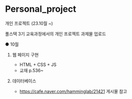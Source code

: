 # Personal_project

개인 프로젝트 (23.10월 ~)

풀스택 3기 교육과정에서의 개인 프로젝트 과제물 업로드

● 10월
1. 웹 페이지 구현
    - HTML + CSS + JS
    - 교재 p.536~

2. 데이터베이스
    - https://cafe.naver.com/hamminglab/21421 게시물 참고

